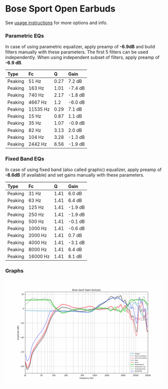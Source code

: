 # Bose Sport Open Earbuds
See [usage instructions](https://github.com/jaakkopasanen/AutoEq#usage) for more options and info.

### Parametric EQs
In case of using parametric equalizer, apply preamp of **-6.9dB** and build filters manually
with these parameters. The first 5 filters can be used independently.
When using independent subset of filters, apply preamp of **-6.9 dB**.

| Type    | Fc       |    Q | Gain    |
|:--------|:---------|:-----|:--------|
| Peaking | 51 Hz    | 0.27 | 7.2 dB  |
| Peaking | 163 Hz   | 1.01 | -7.4 dB |
| Peaking | 740 Hz   | 2.17 | -1.8 dB |
| Peaking | 4667 Hz  | 1.2  | -6.0 dB |
| Peaking | 11535 Hz | 0.29 | 7.1 dB  |
| Peaking | 15 Hz    | 0.87 | 1.1 dB  |
| Peaking | 35 Hz    | 1.07 | -0.9 dB |
| Peaking | 82 Hz    | 3.13 | 2.0 dB  |
| Peaking | 104 Hz   | 3.28 | -1.3 dB |
| Peaking | 2442 Hz  | 6.56 | -1.9 dB |

### Fixed Band EQs
In case of using fixed band (also called graphic) equalizer, apply preamp of **-8.6dB**
(if available) and set gains manually with these parameters.

| Type    | Fc       |    Q | Gain    |
|:--------|:---------|:-----|:--------|
| Peaking | 31 Hz    | 1.41 | 6.0 dB  |
| Peaking | 63 Hz    | 1.41 | 6.4 dB  |
| Peaking | 125 Hz   | 1.41 | -1.9 dB |
| Peaking | 250 Hz   | 1.41 | -1.9 dB |
| Peaking | 500 Hz   | 1.41 | -0.1 dB |
| Peaking | 1000 Hz  | 1.41 | -0.6 dB |
| Peaking | 2000 Hz  | 1.41 | 0.7 dB  |
| Peaking | 4000 Hz  | 1.41 | -3.1 dB |
| Peaking | 8000 Hz  | 1.41 | 6.4 dB  |
| Peaking | 16000 Hz | 1.41 | 8.1 dB  |

### Graphs
![](./Bose%20Sport%20Open%20Earbuds.png)